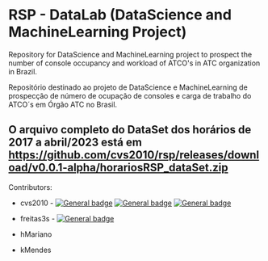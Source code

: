 # RSP - DataLab (DataScience and MachineLearning Project)

Repository for DataScience and MachineLearning project to prospect the number of console occupancy and workload of ATCO's in ATC organization in Brazil.

Repositório destinado ao projeto de DataScience e MachineLearning de prospecção de número de ocupação de consoles e carga de trabalho do ATCO´s em Órgão ATC no Brasil.

## O arquivo completo do DataSet dos horários de 2017 a abril/2023 está em https://github.com/cvs2010/rsp/releases/download/v0.0.1-alpha/horariosRSP_dataSet.zip

Contributors:

- cvs2010  -  [![General badge](https://img.shields.io/badge/LinkedIn-0077B5?style=for-the-badge&logo=linkedin&logoColor=white<SUBJECT>-<STATUS>-<COLOR>.svg)](https://www.linkedin.com/in/cvs1987)  [![General badge](https://img.shields.io/badge/GitHub-100000?style=for-the-badge&logo=github&logoColor=white<SUBJECT>-<STATUS>-<COLOR>.svg)](https://github.com/cvs2010)  [![General badge](https://img.shields.io/badge/Instagram-E4405F?style=for-the-badge&logo=instagram&logoColor=white<SUBJECT>-<STATUS>-<COLOR>.svg)](https://www.instagram.com/cassiocvs_/)

- freitas3s  -  [![General badge](https://img.shields.io/badge/GitHub-100000?style=for-the-badge&logo=github&logoColor=white<SUBJECT>-<STATUS>-<COLOR>.svg)](https://github.com/freitas3s)

- hMariano

- kMendes 
